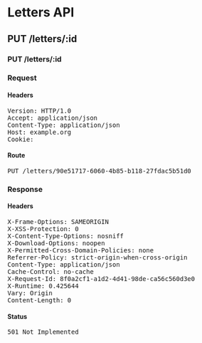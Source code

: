 # Letters API

## PUT /letters/:id

### PUT /letters/:id
### Request

#### Headers

<pre>Version: HTTP/1.0
Accept: application/json
Content-Type: application/json
Host: example.org
Cookie: </pre>

#### Route

<pre>PUT /letters/90e51717-6060-4b85-b118-27fdac5b51d0</pre>

### Response

#### Headers

<pre>X-Frame-Options: SAMEORIGIN
X-XSS-Protection: 0
X-Content-Type-Options: nosniff
X-Download-Options: noopen
X-Permitted-Cross-Domain-Policies: none
Referrer-Policy: strict-origin-when-cross-origin
Content-Type: application/json
Cache-Control: no-cache
X-Request-Id: 8f0a2cf1-a1d2-4d41-98de-ca56c560d3e0
X-Runtime: 0.425644
Vary: Origin
Content-Length: 0</pre>

#### Status

<pre>501 Not Implemented</pre>

